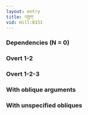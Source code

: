 ```yaml
---
layout: entry
title: འཁྱག་
vid: Hill:0151
---
```

### Dependencies (N = 0)


### Overt 1-2


### Overt 1-2-3


### With oblique arguments


### With unspecified obliques
